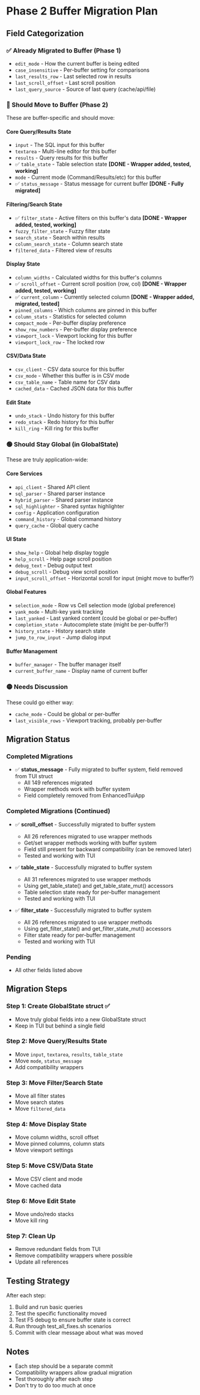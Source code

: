 # Phase 2 Buffer Migration Plan

## Field Categorization

### ✅ Already Migrated to Buffer (Phase 1)
- `edit_mode` - How the current buffer is being edited
- `case_insensitive` - Per-buffer setting for comparisons
- `last_results_row` - Last selected row in results
- `last_scroll_offset` - Last scroll position
- `last_query_source` - Source of last query (cache/api/file)

### 🔴 Should Move to Buffer (Phase 2)
These are buffer-specific and should move:

#### Core Query/Results State
- `input` - The SQL input for this buffer
- `textarea` - Multi-line editor for this buffer
- `results` - Query results for this buffer
- ✅ `table_state` - Table selection state **[DONE - Wrapper added, tested, working]**
- `mode` - Current mode (Command/Results/etc) for this buffer
- ✅ `status_message` - Status message for current buffer **[DONE - Fully migrated]**

#### Filtering/Search State
- ✅ `filter_state` - Active filters on this buffer's data **[DONE - Wrapper added, tested, working]**
- `fuzzy_filter_state` - Fuzzy filter state
- `search_state` - Search within results
- `column_search_state` - Column search state
- `filtered_data` - Filtered view of results

#### Display State
- `column_widths` - Calculated widths for this buffer's columns
- ✅ `scroll_offset` - Current scroll position (row, col) **[DONE - Wrapper added, tested, working]**
- ✅ `current_column` - Currently selected column **[DONE - Wrapper added, migrated, tested]**
- `pinned_columns` - Which columns are pinned in this buffer
- `column_stats` - Statistics for selected column
- `compact_mode` - Per-buffer display preference
- `show_row_numbers` - Per-buffer display preference
- `viewport_lock` - Viewport locking for this buffer
- `viewport_lock_row` - The locked row

#### CSV/Data State
- `csv_client` - CSV data source for this buffer
- `csv_mode` - Whether this buffer is in CSV mode
- `csv_table_name` - Table name for CSV data
- `cached_data` - Cached JSON data for this buffer

#### Edit State
- `undo_stack` - Undo history for this buffer
- `redo_stack` - Redo history for this buffer
- `kill_ring` - Kill ring for this buffer

### 🟢 Should Stay Global (in GlobalState)
These are truly application-wide:

#### Core Services
- `api_client` - Shared API client
- `sql_parser` - Shared parser instance
- `hybrid_parser` - Shared parser instance
- `sql_highlighter` - Shared syntax highlighter
- `config` - Application configuration
- `command_history` - Global command history
- `query_cache` - Global query cache

#### UI State
- `show_help` - Global help display toggle
- `help_scroll` - Help page scroll position
- `debug_text` - Debug output text
- `debug_scroll` - Debug view scroll position
- `input_scroll_offset` - Horizontal scroll for input (might move to buffer?)

#### Global Features
- `selection_mode` - Row vs Cell selection mode (global preference)
- `yank_mode` - Multi-key yank tracking
- `last_yanked` - Last yanked content (could be global or per-buffer)
- `completion_state` - Autocomplete state (might be per-buffer?)
- `history_state` - History search state
- `jump_to_row_input` - Jump dialog input

#### Buffer Management
- `buffer_manager` - The buffer manager itself
- `current_buffer_name` - Display name of current buffer

### 🟡 Needs Discussion
These could go either way:
- `cache_mode` - Could be global or per-buffer
- `last_visible_rows` - Viewport tracking, probably per-buffer

## Migration Status

### Completed Migrations
- ✅ **status_message** - Fully migrated to buffer system, field removed from TUI struct
  - All 149 references migrated
  - Wrapper methods work with buffer system
  - Field completely removed from EnhancedTuiApp

### Completed Migrations (Continued)
- ✅ **scroll_offset** - Successfully migrated to buffer system
  - All 26 references migrated to use wrapper methods
  - Get/set wrapper methods working with buffer system
  - Field still present for backward compatibility (can be removed later)
  - Tested and working with TUI

- ✅ **table_state** - Successfully migrated to buffer system
  - All 31 references migrated to use wrapper methods
  - Using get_table_state() and get_table_state_mut() accessors
  - Table selection state ready for per-buffer management
  - Tested and working with TUI

- ✅ **filter_state** - Successfully migrated to buffer system
  - All 26 references migrated to use wrapper methods
  - Using get_filter_state() and get_filter_state_mut() accessors
  - Filter state ready for per-buffer management
  - Tested and working with TUI

### Pending
- All other fields listed above

## Migration Steps

### Step 1: Create GlobalState struct ✅
- Move truly global fields into a new GlobalState struct
- Keep in TUI but behind a single field

### Step 2: Move Query/Results State
- Move `input`, `textarea`, `results`, `table_state`
- Move `mode`, `status_message`
- Add compatibility wrappers

### Step 3: Move Filter/Search State
- Move all filter states
- Move search states
- Move `filtered_data`

### Step 4: Move Display State
- Move column widths, scroll offset
- Move pinned columns, column stats
- Move viewport settings

### Step 5: Move CSV/Data State
- Move CSV client and mode
- Move cached data

### Step 6: Move Edit State
- Move undo/redo stacks
- Move kill ring

### Step 7: Clean Up
- Remove redundant fields from TUI
- Remove compatibility wrappers where possible
- Update all references

## Testing Strategy

After each step:
1. Build and run basic queries
2. Test the specific functionality moved
3. Test F5 debug to ensure buffer state is correct
4. Run through test_all_fixes.sh scenarios
5. Commit with clear message about what was moved

## Notes

- Each step should be a separate commit
- Compatibility wrappers allow gradual migration
- Test thoroughly after each step
- Don't try to do too much at once